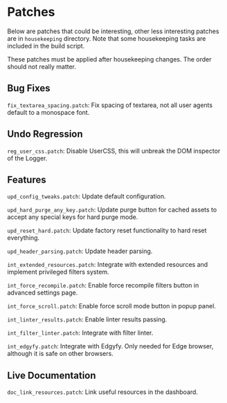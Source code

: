 # Patches

Below are patches that could be interesting, other less interesting patches
are in `housekeeping` directory. Note that some housekeeping tasks are
included in the build script.

These patches must be applied after housekeeping changes. The order should not
really matter.

## Bug Fixes

`fix_textarea_spacing.patch`: Fix spacing of textarea, not all user agents
default to a monospace font.

## Undo Regression

`reg_user_css.patch`: Disable UserCSS, this will unbreak the DOM inspector of
the Logger.

## Features

`upd_config_tweaks.patch`: Update default configuration.

`upd_hard_purge_any_key.patch`: Update purge button for cached assets to accept
any special keys for hard purge mode.

`upd_reset_hard.patch`: Update factory reset functionality to hard reset
everything.

`upd_header_parsing.patch`: Update header parsing.

`int_extended_resources.patch`: Integrate with extended resources and implement
privileged filters system.

`int_force_recompile.patch`: Enable force recompile filters button in advanced
settings page.

`int_force_scroll.patch`: Enable force scroll mode button in popup panel.

`int_linter_results.patch`: Enable linter results passing.

`int_filter_linter.patch`: Integrate with filter linter.

`int_edgyfy.patch`: Integrate with Edgyfy. Only needed for Edge browser,
although it is safe on other browsers.

## Live Documentation

`doc_link_resources.patch`: Link useful resources in the dashboard.
